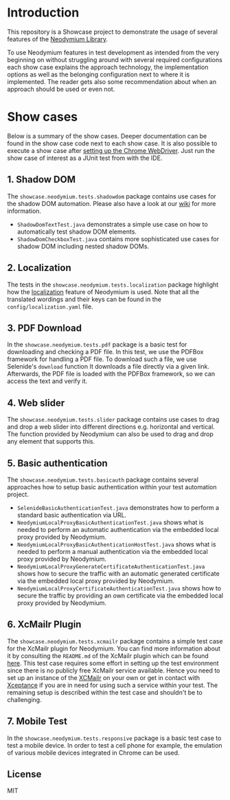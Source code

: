 # Introduction
This repository is a Showcase project to demonstrate the usage of several features of the [Neodymium Library](https://github.com/Xceptance/neodymium-library).

To use Neodymium features in test development as intended from the very beginning on without struggling around with several required configurations each show case explains the approach technology, the implementation options as well as the belonging configuration next to where it is implemented. The reader gets also some recommendation about when an approach should be used or even not. 


# Show cases
Below is a summary of the show cases. Deeper documentation can be found in the show case code next to each show case. It is also possible to execute a show case after [setting up the Chrome WebDriver](https://github.com/Xceptance/neodymium-library/wiki/How-to-set-up-a-WebDriver). Just run the show case of interest as a JUnit test from with the IDE.

## 1. Shadow DOM
The `showcase.neodymium.tests.shadowdom` package contains use cases for the shadow DOM automation. Please also have a look at our [wiki](https://github.com/Xceptance/neodymium-library/wiki/Shadow-DOM-Testing) for more information.

* `ShadowDomTextTest.java` demonstrates a simple use case on how to automatically test shadow DOM elements.
* `ShadowDomCheckboxTest.java` contains more sophisticated use cases for shadow DOM including nested shadow DOMs.

## 2. Localization
The tests in the `showcase.neodymium.tests.localization` package highlight how the [localization](https://github.com/Xceptance/neodymium-library/wiki/Localization) feature of Neodymium is used. Note that all the translated wordings and their keys can be found in the `config/localization.yaml` file. 

## 3. PDF Download
In the `showcase.neodymium.tests.pdf` package is a basic test for downloading and checking a PDF file. In this test, we use the PDFBox framework for handling a PDF file. To download such a file, we use Selenide's `download` function It downloads a file directly via a given link.
Afterwards, the PDF file is loaded with the PDFBox framework, so we can access the text and verify it.

## 4. Web slider 
The `showcase.neodymium.tests.slider` package contains use cases to drag and drop a web slider into different directions e.g. horizontal and vertical. The function provided by Neodymium can also be used to drag and drop any element that supports this.

## 5. Basic authentication  
The `showcase.neodymium.tests.basicauth` package contains several approaches how to setup basic authentication within your test automation project.
 
* `SelenideBasicAuthenticationTest.java` demonstrates how to perform a standard basic authentication via URL.
* `NeodymiumLocalProxyBasicAuthenticationTest.java` shows what is needed to perform an automatic authentication via the embedded local proxy provided by Neodymium.
* `NeodymiumLocalProxyBasicAuthenticationHostTest.java` shows what is needed to perform a manual authentication via the embedded local proxy provided by Neodymium.
* `NeodymiumLocalProxyGenerateCertificateAuthenticationTest.java` shows how to secure the traffic with an automatic generated certificate via the embedded local proxy provided by Neodymium.
* `NeodymiumLocalProxyCertificateAuthenticationTest.java` shows how to secure the traffic by providing an own certificate via the embedded local proxy provided by Neodymium.

## 6. XcMailr Plugin
The `showcase.neodymium.tests.xcmailr` package contains a simple test case for the XcMailr plugin for Neodymium. You can find more information about it by consulting the `README.md` of the XcMailr plugin which can be found [here](https://github.com/Xceptance/neodymium-plugin-xcmailr).
This test case requires some effort in setting up the test environment since there is no publicly free XcMailr service available. Hence you need to set up an instance of the [XCMailr](https://github.com/Xceptance/XCMailr) on your own or get in contact with [Xceptance](https://www.xceptance.com/en/contact/) if you are in need for using such a service within your test. The remaining setup is described within the test case and shouldn't be to challenging.

## 7. Mobile Test
In the `showcase.neodymium.tests.responsive` package is a basic test case to test a mobile device. In order to test a cell phone for example, the emulation of various mobile devices integrated in Chrome can be used.

## License
MIT